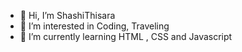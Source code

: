 - 👋 Hi, I’m ShashiThisara
- 👀 I’m interested in Coding, Traveling 
- 🌱 I’m currently learning HTML , CSS and Javascript

<!---
ShashiThisara/ShashiThisara is a ✨ special ✨ repository because its `README.md` (this file) appears on your GitHub profile.
You can click the Preview link to take a look at your changes.
--->
